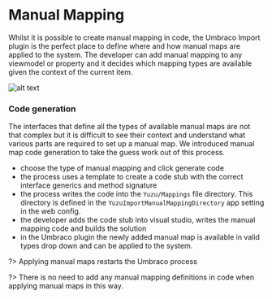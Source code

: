 # Manual Mapping

Whilst it is possible to create manual mapping in code, the Umbraco Import plugin is the perfect place to define where and how manual maps are applied to the system. The developer can add manual mapping to any viewmodel or property and it decides which mapping types are available given the context of the current item. 

![alt text](/images/manual_mapping.jpg "Manual Mapping")

### Code generation

The interfaces that define all the types of available manual maps are not that complex but it is difficult to see their context and understand what various parts are required to set up a manual map. We introduced manual map code generation to take the guess work out of this process. 

- choose the type of manual mapping and click generate code
- the process uses a template to create a code stub with the correct interface generics and method signature
- the process writes the code into the `Yuzu/Mappings` file directory. This directory is defined in the `YuzuImportManualMappingDirectory` app setting in the web config.
- the developer adds the code stub into visual studio, writes the manual mapping code and builds the solution
- in the Umbraco plugin the newly added manual map is available in valid types drop down and can be applied to the system.

?> Applying manual maps restarts the Umbraco process

?> There is no need to add any manual mapping definitions in code when applying manual maps in this way.  


